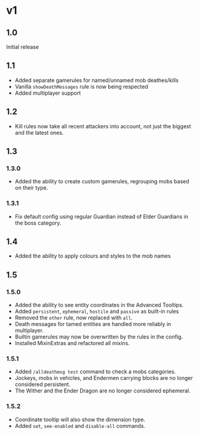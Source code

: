 # v1
## 1.0
Initial release

## 1.1
- Added separate gamerules for named/unnamed mob deathes/kills
- Vanilla `showDeathMessages` rule is now being respected
- Added multiplayer support

## 1.2
- Kill rules now take all recent attackers into account, not just the biggest and the latest ones.


## 1.3
### 1.3.0
- Added the ability to create custom gamerules, regrouping mobs based on their type.
### 1.3.1
- Fix default config using regular Guardian instead of Elder Guardians in the boss category.


## 1.4
- Added the ability to apply colours and styles to the mob names

## 1.5
### 1.5.0
- Added the ability to see entity coordinates in the Advanced Tooltips.
- Added `persistent`, `ephemeral`, `hostile` and `passive` as built-in rules
- Removed the `other` rule, now replaced with `all`.
- Death messages for tamed entities are handled more reliably in multiplayer.
- Builtin gamerules may now be overwritten by the rules in the config.
- Installed MixinExtras and refactored all mixins.
###	1.5.1
- Added `/alldeathmsg test` command to check a mobs categories.
- Jockeys, mobs in vehicles, and Endermen carrying blocks are no longer considered persistent.
- The Wither and the Ender Dragon are no longer considered ephemeral.
### 1.5.2
- Coordinate tooltip will also show the dimension type.
- Added `set`, `see-enabled` and `disable-all` commands.
